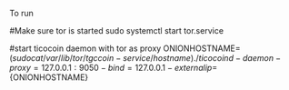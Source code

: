 To run

#Make sure tor is started
sudo systemctl start tor.service

#start ticocoin daemon with tor as proxy
ONIONHOSTNAME=$(sudo cat /var/lib/tor/tgccoin-service/hostname)
./ticocoind -daemon -proxy=127.0.0.1:9050 -bind=127.0.0.1 -externalip=${ONIONHOSTNAME}
